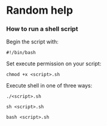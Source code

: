# Random help

### How to run a shell script

Begin the script with:
```
#!/bin/bash
```

Set execute permission on your script: 
```
chmod +x <script>.sh
```

Execute shell in one of three ways:
```
./<script>.sh
```
```  
sh <script>.sh
```
```
bash <script>.sh
```